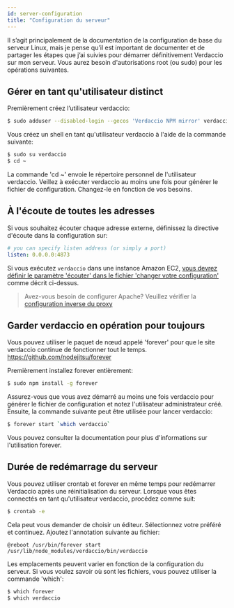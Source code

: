 ```yaml
---
id: server-configuration
title: "Configuration du serveur"
---
```

Il s’agit principalement de la documentation de la configuration de base du serveur Linux, mais je pense qu’il est important de documenter et de partager les étapes que j’ai suivies pour démarrer définitivement Verdaccio sur mon serveur. Vous aurez besoin d'autorisations root (ou sudo) pour les opérations suivantes.

## Gérer en tant qu'utilisateur distinct

Premièrement créez l’utilisateur verdaccio:

```bash
$ sudo adduser --disabled-login --gecos 'Verdaccio NPM mirror' verdaccio
```

Vous créez un shell en tant qu'utilisateur verdaccio à l'aide de la commande suivante:

```bash
$ sudo su verdaccio
$ cd ~
```

La commande 'cd ~' envoie le répertoire personnel de l'utilisateur verdaccio. Veillez à exécuter verdaccio au moins une fois pour générer le fichier de configuration. Changez-le en fonction de vos besoins.

## À l'écoute de toutes les adresses

Si vous souhaitez écouter chaque adresse externe, définissez la directive d'écoute dans la configuration sur:

```yaml
# you can specify listen address (or simply a port)
listen: 0.0.0.0:4873
```

Si vous exécutez `verdaccio` dans une instance Amazon EC2, [ vous devrez définir le paramètre 'écouter' dans le fichier 'changer votre configuration'](https://github.com/verdaccio/verdaccio/issues/314#issuecomment-327852203) comme décrit ci-dessus.

> Avez-vous besoin de configurer Apache? Veuillez vérifier la [configuration inverse du proxy](reverse-proxy.md)

## Garder verdaccio en opération pour toujours

Vous pouvez utiliser le paquet de nœud appelé 'forever' pour que le site verdaccio continue de fonctionner tout le temps. https://github.com/nodejitsu/forever

Premièrement installez forever entièrement:

```bash
$ sudo npm install -g forever
```

Assurez-vous que vous avez démarré au moins une fois verdaccio pour générer le fichier de configuration et notez l'utilisateur administrateur créé. Ensuite, la commande suivante peut être utilisée pour lancer verdaccio:

```bash
$ forever start `which verdaccio`
```

Vous pouvez consulter la documentation pour plus d'informations sur l'utilisation forever.

## Durée de redémarrage du serveur

Vous pouvez utiliser crontab et forever en même temps pour redémarrer Verdaccio après une réinitialisation du serveur. Lorsque vous êtes connectés en tant qu'utilisateur verdaccio, procédez comme suit:

```bash
$ crontab -e
```

Cela peut vous demander de choisir un éditeur. Sélectionnez votre préféré et continuez. Ajoutez l'annotation suivante au fichier:

    @reboot /usr/bin/forever start /usr/lib/node_modules/verdaccio/bin/verdaccio
    

Les emplacements peuvent varier en fonction de la configuration du serveur. Si vous voulez savoir où sont les fichiers, vous pouvez utiliser la commande 'which':

```bash
$ which forever
$ which verdaccio
```